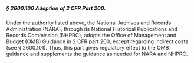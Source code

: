 ##### § 2600.100 Adoption of 2 CFR Part 200. #####

Under the authority listed above, the National Archives and Records Administration (NARA), through its National Historical Publications and Records Commission (NHPRC), adopts the Office of Management and Budget (OMB) Guidance in 2 CFR part 200, except regarding indirect costs (see § 2600.101). Thus, this part gives regulatory effect to the OMB guidance and supplements the guidance as needed for NARA and NHPRC.